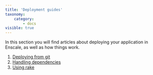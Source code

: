 ```yaml
---
title: 'Deployment guides'
taxonomy:
    category:
        - docs
visible: true
---
```


In this section you will find articles about deploying your application in Enscale, as well as how things work.

1. [Deploying from git](/ruby/deployment-guides/git)
2. [Handling dependencies](/ruby/deployment-guides/dependency-management)
3. [Using rake](/ruby/deployment-guides/rake)
